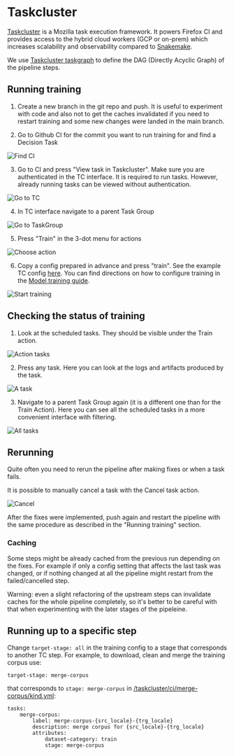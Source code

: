 # Taskcluster

[Taskcluster](https://taskcluster.net/) is a Mozilla task execution framework. It powers Firefox CI and
provides access to the hybrid cloud workers (GCP or on-prem) 
which increases scalability and observability compared to [Snakemake](snakemake.md). 

We use [Taskcluster taskgraph](https://taskcluster-taskgraph.readthedocs.io/en/latest/) to define the DAG 
(Directly Acyclic Graph) of the pipeline steps.

## Running training

1. Create a new branch in the git repo and push. 
   It is useful to experiment with code and also not to get the caches invalidated if you need to restart training and some new changes were landed in the main branch.
    
2. Go to Github CI for the commit you want to run training for and find a Decision Task

![Find CI](img/github-tc-ci.png)

3. Go to CI and press "View task in Taskcluster". 
   Make sure you are authenticated in the TC interface. It is required to run tasks. 
   However, already running tasks can be viewed without authentication.

![Go to TC](img/github-view-task.png)

4. In TC interface navigate to a parent Task Group

![Go to TaskGroup](img/tc-task-group.png)

5. Press "Train" in the 3-dot menu for actions

![Choose action](img/tc-train-action.png)

6. Copy a config prepared in advance and press "train". See the example TC config [here](/configs/tc.prod.yml). 
   You can find directions on how to configure training in the [Model training guide](training-guide.md).

![Start training](img/tc-train.png)

## Checking the status of training

1. Look at the scheduled tasks. They should be visible under the Train action.

![Action tasks](img/tc-train-action-tasks.png)

2. Press any task. Here you can look at the logs and artifacts produced by the task.
   
![A task](img/tc-task.png)

3. Navigate to a parent Task Group again (it is a different one than for the Train Action). 
   Here you can see all the scheduled tasks in a more convenient interface with filtering.

![All tasks](img/tc-all-tasks.png)


## Rerunning

Quite often you need to rerun the pipeline after making fixes or when a task fails.

It is possible to manually cancel a task with the Cancel task action.

![Cancel](img/tc-cancel.png)

After the fixes were implemented, push again and restart the pipeline with the same procedure 
as described in the "Running training" section.

### Caching

Some steps might be already cached from the previous run depending on the fixes. 
For example if only a config setting that affects the last task was changed,
or if nothing changed at all the pipeline might restart from the failed/cancelled step.

Warning: even a slight refactoring of the upstream steps can invalidate caches for the whole pipeline completely, 
so it's better to be careful with that when experimenting with the later stages of the pipeleine.


## Running up to a specific step

Change `target-stage: all` in the training config to a stage that corresponds to another TC step. 
For example, to download, clean and merge the training corpus use:
```
target-stage: merge-corpus
```
that corresponds to `stage: merge-corpus` in [/taskcluster/ci/merge-corpus/kind.yml](taskcluster/ci/merge-corpus/kind.yml):
```
tasks:
    merge-corpus:
        label: merge-corpus-{src_locale}-{trg_locale}
        description: merge corpus for {src_locale}-{trg_locale}
        attributes:
            dataset-category: train
            stage: merge-corpus
```
